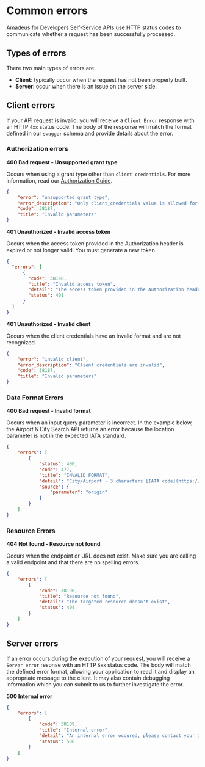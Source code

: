 # Common errors

Amadeus for Developers Self-Service APIs use HTTP status codes to communicate whether a request has been successfully processed.

## Types of errors

There two main types of errors are:

* **Client**:  typically occur when the request has not been properly built. 
* **Server**: occur when there is an issue on the server side.

## Client errors

If your API request is invalid, you will receive a `Client Error` response with an HTTP `4xx` status code. The body of the response will match the format defined in our `swagger` schema and provide details about the error.

### Authorization errors

**400 Bad request - Unsupported grant type**

Occurs when using a grant type other than `client credentials`. For more information, read our [Authorization Guide](../guides/authorization.md).

```json
{
    "error": "unsupported_grant_type",
    "error_description": "Only client_credentials value is allowed for the body parameter grant_type",
    "code": 38187,
    "title": "Invalid parameters"
}
```

**401 Unauthorized - Invalid access token**

Occurs when the access token provided in the Authorization header is expired or not longer valid. You must generate a new token.

```json
{
  "errors": [
      {
        "code": 38190,
        "title": "Invalid access token",
        "detail": "The access token provided in the Authorization header is invalid",
        "status": 401
      }
  ]
}
```


**401 Unauthorized -  Invalid client**

Occurs when the client credentials have an invalid format and are not recognized.

```json
{
    "error": "invalid_client",
    "error_description": "Client credentials are invalid",
    "code": 38187,
    "title": "Invalid parameters"
}
```

### Data Format Errors

**400 Bad request - Invalid format**

Occurs when an input query parameter is incorrect. In the example below, the Airport & City Search API returns an error because the location parameter is not in the expected IATA standard.

```json
{
    "errors": [
        {
            "status": 400,
            "code": 477,
            "title": "INVALID FORMAT",
            "detail": "City/Airport - 3 characters [IATA code](https://en.wikipedia.org/wiki/International_Air_Transport_Association_airport_code) from which the traveler will depart.",
            "source": {
                "parameter": "origin"
            }
        }
    ]
}
```

### Resource Errors

**404 Not found - Resource not found**

Occurs when the endpoint or URL does not exist. Make sure you are calling a valid endpoint and that there are no spelling errors.

```json
{
    "errors": [
        {
            "code": 38196,
            "title": "Resource not found",
            "detail": "The targeted resource doesn't exist",
            "status": 404
        }
    ]
}
```

## Server errors

If an error occurs during the execution of your request, you will receive
a `Server error` resonse with an HTTP `5xx` status code. The body will match the defined error format, allowing your application to read it and display an appropriate message to the client. It may also contain debugging information which you can submit to us to further investigate the error.

**500 Internal error**

```json
{
    "errors": [
        {
            "code": 38189,
            "title": "Internal error",
            "detail": "An internal error occured, please contact your administrator",
            "status": 500
        }
    ]
}
```


